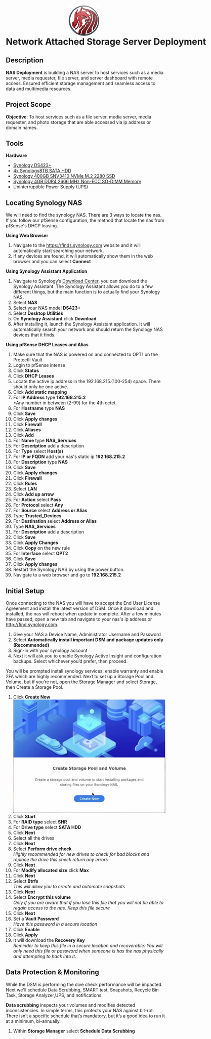 <div align="center" style="white-space: nowrap;">
  <img src="https://github.com/4LifeStrategy/4LifeStrategy/blob/88ffe3009f1399de4502d4d5641c8f7a0fd56852/4LifeStrategy%20Logo%20Center.png" alt="4LifeStrategy Logo" width="100" style="display:inline-block; vertical-align:middle; margin-right:10px;">
  <h1 style="margin:0; vertical-align:middle;">Network Attached Storage Server Deployment</h1>
</div>

## Description

**NAS Deployment** is building a NAS server to host services such as a media server, media requester, file server, and server dashboard with remote access. Ensured efficient storage management and seamless access to data and multimedia resources.

## Project Scope

**Objective**: To host services such as a file server, media server, media requester, and photo storage that are able accessed via ip address or domain names.

## Tools

**Hardware**
- [Synology  DS423+](https://www.synology.com/en-us/products/DS423+)
- [4x Synology8TB SATA HDD](https://www.synology.com/en-us/products/drives/hdd/plus-hat#specs)
- [Synology 400GB SNV3410 NVMe M.2 2280 SSD](https://www.synology.com/en-us/products/drives/ssd/enterprise-snv#specs)
- [Synology 4GB DDR4 2666 MHz Non-ECC SO-DIMM Memory](https://www.synology.com/en-us/products/DDR4)
- Uninterruptible Power Supply (UPS)

## Locating Synology NAS

We will need to find the synology NAS. There are 3 ways to locate the nas. If you follow our pfSense configuration, the method that locate the nas from pfSense's DHCP leasing.

**Using Web Browser**
1. Navigate to the https://finds.synology.com website and it will automatically start searching your network.
2. If any devices are found, it will automatically show them in the web browser and you can select **Connect**

**Using Synology Assistant Application**
1. Navigate to Synology’s [Download Center](https://www.synology.com/en-us/support/download/), you can download the Synology Assistant. The Synology Assistant allows you do to a few different things, but the main function is to actually find your Synology NAS.
2. Select **NAS**
3. Select your NAS model **DS423+**
4. Select **Desktop Utilities**
5. On **Synology Assistant** click **Download**
6. After installing it, launch the Synology Assistant application. It will automatically search your network and should return the Synology NAS devices that it finds.

**Using pfSense DHCP Leases and Alias**
1. Make sure that the NAS is powered on and connected to OPT1 on the Protectli Vault
2. Login to pfSense intense
3. Click **Status**
4. Click **DHCP Leases**
5. Locate the active ip address in the 192.168.215.(100-254) space. There should only be one active.
6. Click **Add static mapping**
7. For **IP Address** type **192.168.215.2**<br />*Any number in between (2-99) for the 4th octet.
8. For **Hostname** type **NAS**
9. Click **Save**
10. Click **Apply changes**
11. Click **Firewall**
12. Click **Aliases**
13. Click **Add**
14. For **Name** type **NAS_Services**
15. For **Description** add a description
16. For **Type** select **Host(s)**
17. For **IP or FQDN** add your nas's static ip **192.168.215.2**
18. For **Description** type **NAS**
19. Click **Save**
20. Click **Apply changes**
21. Click **Firewall**
22. Click **Rules**
23. Select **LAN**
24. Click **Add up arrow**
25. For **Action** select **Pass**
26. For **Protocol** select **Any**
27. For **Source** select **Address or Alias**
28. Type **Trusted_Devices**
29. For **Destination** select **Address or Alias**
30. Type **NAS_Services**
31. For **Description** add a description
32. Click **Save**
33. Click **Apply Changes**
34. Click **Copy** on the new rule
35. For **Interface** select **OPT2**
36. Click **Save**
37. Click **Apply changes**
38. Restart the Synology NAS by using the power button.
39. Navigate to a web browser and go to **192.168.215.2**

## Initial Setup

Once connecting to the NAS you will have to accept the End User License Agreement and install the latest version of DSM. Once it download and installed, the nas will reboot when update in complete. After a few minutes have passed, open a new tab and navigate to your nas's ip address or http://find.synology.com.

1. Give your NAS a Device Name, Administrator Username and Password
2. Select **Automatically install important DSM and package updates only (Recommended)**
3. Sign-in with your synology account
4. Next it will ask you to enable Synology Active Insight and configuration backups. Select whichever you’d prefer, then proceed.

You will be prompted install synology services, enable warranty and enable 2FA which are highly recommended. Next to set up a Storage Pool and Volume, but if you’re not, open the Storage Manager and select Storage, then Create a Storage Pool.
1. Click **Create Now**<br /><img src="https://github.com/4LifeStrategy/Network-Attached-Storage-Server-Deployment/blob/2491e53de2ac93fa5c2a1a5d2b5fbfe88998deff/Synology%20Create%20Storage%20Pool.png" width="500">
2. Click **Start**
3. For **RAID type** select **SHR**
4. For **Drive type** select **SATA HDD**
5. Click **Next**
6. Select all the drives
7. Click **Next**
8. Select **Perform drive check**<br />*Highly recommended for new drives to check for bad blocks and replace the drive this check return any errors*
9. Click **Next**
10. For **Modify allocated size** click **Max**
11. Click **Next**
12. Select **Btrfs**<br />*This will allow you to create and automate snapshots*
13. Click **Next**
14. Select **Encrypt this volume**<br />*Only if you are aware that if you lose this file that you will not be able to regain access to the nas. Keep this file secure*
15. Click **Next**
16. Set a **Vault Password**<br />*Have this password in a secure location*
17. Click **Enable**
18. Click **Apply**
19. It will download the **Recovery Key**<br />*Reminder to keep this file in a secure location and recoverable. You will only need this file or password when someone is has the nas physically and attempting to hack into it.*

## Data Protection & Monitoring

While the DSM is performing the dive check performance will be impacted. Next we'll schedule Data Scrubbing, SMART test, Snapshots, Recycle Bin Task, Storage Analyzer,UPS, and notifications.

**Data scrubbing** inspects your volumes and modifies detected inconsistencies. In simple terms, this protects your NAS against bit-rot. There isn’t a specific schedule that’s mandatory, but it’s a good idea to run it at a minimum, bi-annually.

1. Within **Storage Manager** select **Schedule Data Scrubbing**
